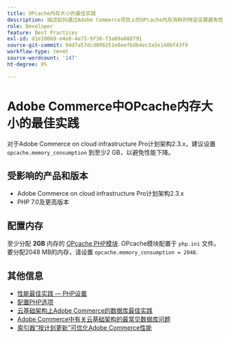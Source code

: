 ```yaml
---
title: OPcache内存大小的最佳实践
description: 描述如何通过Adobe Commerce项目上的OPcache内存消耗的特定设置避免性能下降。
role: Developer
feature: Best Practices
exl-id: d1e10068-e4e8-4e75-9f30-f3a89a08d791
source-git-commit: 94d7a57dcd006251e8eefbdb4ec3a5e140bf43f9
workflow-type: tm+mt
source-wordcount: '147'
ht-degree: 0%

---
```


# Adobe Commerce中OPcache内存大小的最佳实践

对于Adobe Commerce on cloud infrastructure Pro计划架构2.3.x，建议设置 `opcache.memory_consumption` 到至少2 GB，以避免性能下降。

## 受影响的产品和版本

* Adobe Commerce on cloud infrastructure Pro计划架构2.3.x
* PHP 7.0及更高版本

## 配置内存

至少分配 **2GB** 内存的 [OPcache PHP模块](https://www.php.net/manual/en/book.opcache.php). OPcache模块配置于 `php.ini` 文件。 要分配2048 MB的内存，请设置 `opcache.memory_consumption = 2048`.

## 其他信息

* [性能最佳实践 — PHP设置](../../../performance/software.md#php-settings)
* [配置PHP选项](https://devdocs.magento.com/cloud/project/project-conf-files_magento-app.html#customize-phpini-settings)
* [云基础架构上Adobe Commerce的数据库最佳实践](database-on-cloud.md)
* [Adobe Commerce中有关云基础架构的最常见数据库问题](../maintenance/resolve-database-performance-issues.md)
* [索引器“按计划更新”可优化Adobe Commerce性能](../maintenance/indexer-configuration.md)
